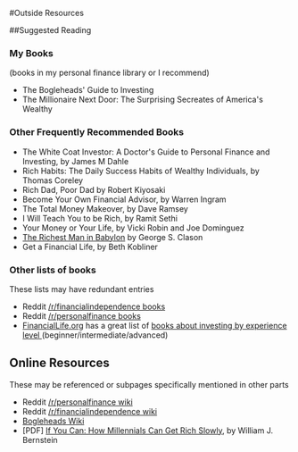 
#Outside Resources

##Suggested Reading
### My Books
(books in my personal finance library or I recommend)
* The Bogleheads' Guide to Investing
* The Millionaire Next Door: The Surprising Secreates of America's Wealthy

### Other Frequently Recommended Books
* The White Coat Investor: A Doctor's Guide to Personal Finance and Investing, by James M Dahle
* Rich Habits: The Daily Success Habits of Wealthy Individuals, by Thomas Coreley
* Rich Dad, Poor Dad by Robert Kiyosaki
* Become Your Own Financial Advisor, by Warren Ingram
* The Total Money Makeover, by Dave Ramsey
* I Will Teach You to be Rich, by Ramit Sethi
* Your Money or Your Life, by Vicki Robin and Joe Dominguez
* [The Richest Man in Babylon](https://en.wikipedia.org/wiki/The_Richest_Man_in_Babylon_(book)) by George S. Clason
* Get a Financial Life, by Beth Kobliner

### Other lists of books
These lists may have redundant entries  
* Reddit [/r/financialindependence books](https://www.reddit.com/r/financialindependence/wiki/books)  
* Reddit [/r/personalfinance books](https://www.reddit.com/r/personalfinance/wiki/readinglist)
* [FinancialLife.org](http://financiallife.org) has a great list of [books about investing by experience level ](http://financinglife.org/your-money-matters-learning-center/books-about-investing/) (beginner/intermediate/advanced)

## Online Resources
These may be referenced or subpages specifically mentioned in other parts
* Reddit [/r/personalfinance wiki](https://www.reddit.com/r/personalfinance/wiki/index)  
* Reddit [/r/financialindependence wiki](https://www.reddit.com/r/financialindependence/wiki/faq)  
* [Bogleheads Wiki](https://www.bogleheads.org/wiki/Main_Page)
* [PDF] [If You Can: How Millennials Can Get Rich Slowly](http://www.etf.com/docs/IfYouCan.pdf), by William J. Bernstein
